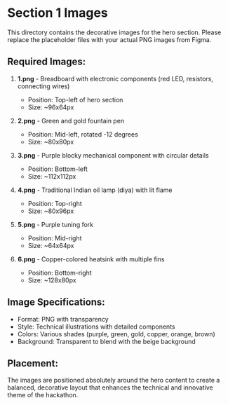 # Section 1 Images

This directory contains the decorative images for the hero section. Please replace the placeholder files with your actual PNG images from Figma.

## Required Images:

1. **1.png** - Breadboard with electronic components (red LED, resistors, connecting wires)
   - Position: Top-left of hero section
   - Size: ~96x64px

2. **2.png** - Green and gold fountain pen
   - Position: Mid-left, rotated -12 degrees
   - Size: ~80x80px

3. **3.png** - Purple blocky mechanical component with circular details
   - Position: Bottom-left
   - Size: ~112x112px

4. **4.png** - Traditional Indian oil lamp (diya) with lit flame
   - Position: Top-right
   - Size: ~80x96px

5. **5.png** - Purple tuning fork
   - Position: Mid-right
   - Size: ~64x64px

6. **6.png** - Copper-colored heatsink with multiple fins
   - Position: Bottom-right
   - Size: ~128x80px

## Image Specifications:
- Format: PNG with transparency
- Style: Technical illustrations with detailed components
- Colors: Various shades (purple, green, gold, copper, orange, brown)
- Background: Transparent to blend with the beige background

## Placement:
The images are positioned absolutely around the hero content to create a balanced, decorative layout that enhances the technical and innovative theme of the hackathon. 